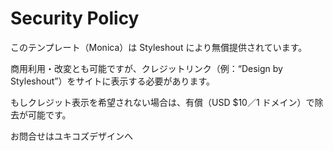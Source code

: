 # Security Policy

このテンプレート（Monica）は Styleshout により無償提供されています。

商用利用・改変とも可能ですが、クレジットリンク（例：“Design by Styleshout”）をサイトに表示する必要があります。

もしクレジット表示を希望されない場合は、有償（USD $10／1 ドメイン）で除去が可能です。

お問合せはユキコズデザインへ
